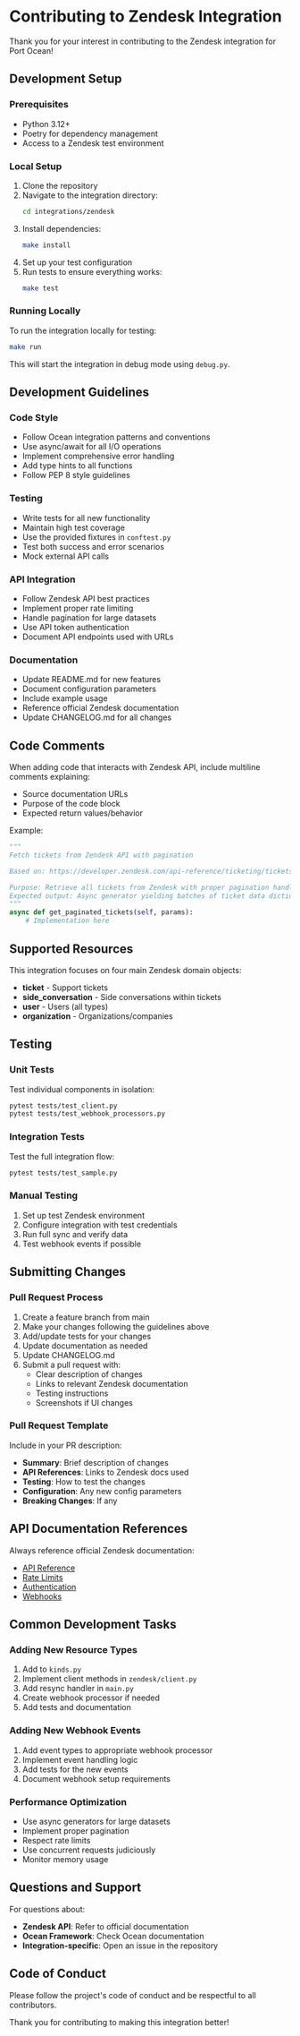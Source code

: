# Contributing to Zendesk Integration

Thank you for your interest in contributing to the Zendesk integration for Port Ocean!

## Development Setup

### Prerequisites
- Python 3.12+
- Poetry for dependency management
- Access to a Zendesk test environment

### Local Setup
1. Clone the repository
2. Navigate to the integration directory:
   ```bash
   cd integrations/zendesk
   ```
3. Install dependencies:
   ```bash
   make install
   ```
4. Set up your test configuration
5. Run tests to ensure everything works:
   ```bash
   make test
   ```

### Running Locally
To run the integration locally for testing:
```bash
make run
```

This will start the integration in debug mode using `debug.py`.

## Development Guidelines

### Code Style
- Follow Ocean integration patterns and conventions
- Use async/await for all I/O operations
- Implement comprehensive error handling
- Add type hints to all functions
- Follow PEP 8 style guidelines

### Testing
- Write tests for all new functionality
- Maintain high test coverage
- Use the provided fixtures in `conftest.py`
- Test both success and error scenarios
- Mock external API calls

### API Integration
- Follow Zendesk API best practices
- Implement proper rate limiting
- Handle pagination for large datasets
- Use API token authentication
- Document API endpoints used with URLs

### Documentation
- Update README.md for new features
- Document configuration parameters
- Include example usage
- Reference official Zendesk documentation
- Update CHANGELOG.md for all changes

## Code Comments

When adding code that interacts with Zendesk API, include multiline comments explaining:
- Source documentation URLs
- Purpose of the code block
- Expected return values/behavior

Example:
```python
"""
Fetch tickets from Zendesk API with pagination

Based on: https://developer.zendesk.com/api-reference/ticketing/tickets/tickets/

Purpose: Retrieve all tickets from Zendesk with proper pagination handling
Expected output: Async generator yielding batches of ticket data dictionaries
"""
async def get_paginated_tickets(self, params):
    # Implementation here
```

## Supported Resources

This integration focuses on four main Zendesk domain objects:
- **ticket** - Support tickets
- **side_conversation** - Side conversations within tickets
- **user** - Users (all types)
- **organization** - Organizations/companies

## Testing

### Unit Tests
Test individual components in isolation:
```bash
pytest tests/test_client.py
pytest tests/test_webhook_processors.py
```

### Integration Tests  
Test the full integration flow:
```bash
pytest tests/test_sample.py
```

### Manual Testing
1. Set up test Zendesk environment
2. Configure integration with test credentials
3. Run full sync and verify data
4. Test webhook events if possible

## Submitting Changes

### Pull Request Process
1. Create a feature branch from main
2. Make your changes following the guidelines above
3. Add/update tests for your changes
4. Update documentation as needed
5. Update CHANGELOG.md
6. Submit a pull request with:
   - Clear description of changes
   - Links to relevant Zendesk documentation
   - Testing instructions
   - Screenshots if UI changes

### Pull Request Template
Include in your PR description:
- **Summary**: Brief description of changes
- **API References**: Links to Zendesk docs used
- **Testing**: How to test the changes
- **Configuration**: Any new config parameters
- **Breaking Changes**: If any

## API Documentation References

Always reference official Zendesk documentation:
- [API Reference](https://developer.zendesk.com/api-reference/introduction/introduction/)
- [Rate Limits](https://developer.zendesk.com/api-reference/introduction/rate-limits/)
- [Authentication](https://developer.zendesk.com/api-reference/introduction/security-and-auth/)
- [Webhooks](https://developer.zendesk.com/api-reference/webhooks/webhooks-api/webhooks/)

## Common Development Tasks

### Adding New Resource Types
1. Add to `kinds.py`
2. Implement client methods in `zendesk/client.py`
3. Add resync handler in `main.py`
4. Create webhook processor if needed
5. Add tests and documentation

### Adding New Webhook Events
1. Add event types to appropriate webhook processor
2. Implement event handling logic
3. Add tests for the new events
4. Document webhook setup requirements

### Performance Optimization
- Use async generators for large datasets
- Implement proper pagination
- Respect rate limits
- Use concurrent requests judiciously
- Monitor memory usage

## Questions and Support

For questions about:
- **Zendesk API**: Refer to official documentation
- **Ocean Framework**: Check Ocean documentation
- **Integration-specific**: Open an issue in the repository

## Code of Conduct

Please follow the project's code of conduct and be respectful to all contributors.

Thank you for contributing to making this integration better!